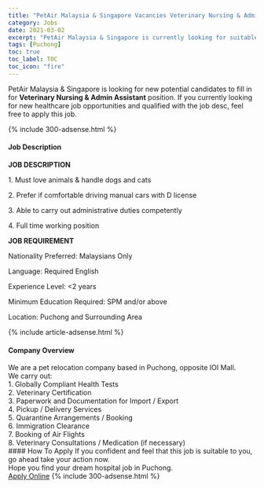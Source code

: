 ```yaml
---
title: "PetAir Malaysia & Singapore Vacancies Veterinary Nursing & Admin Assistant" 
category: Jobs 
date: 2021-03-02 
excerpt: "PetAir Malaysia & Singapore is currently looking for suitable person to fill in the Veterinary Nursing & Admin Assistant which positioned at Puchong" 
tags: [Puchong] 
toc: true 
toc_label: TOC 
toc_icon: "fire" 
--- 
```


<p>PetAir Malaysia & Singapore is looking for new potential candidates to fill in for <b>Veterinary Nursing & Admin Assistant</b> position. If you currently looking for new healthcare job opportunities and qualified with the job desc, feel free to apply this job.
</p>{% include 300-adsense.html %} 
<div><div><h4>Job Description</h4></div><div><div><span><div><p><strong>JOB DESCRIPTION</strong></p><p>1. Must love animals &amp; handle dogs and cats</p><p>2. Prefer if comfortable driving manual cars with D license</p><p>3. Able to carry out administrative duties competently</p><p>4. Full time working position</p><p><strong>JOB REQUIREMENT</strong></p><p>Nationality Preferred: Malaysians Only</p><p>Language: Required English</p><p>Experience Level: &lt;2 years</p><p>Minimum Education Required: SPM and/or above</p><p>Location: Puchong and Surrounding Area</p></div></span></div></div></div> 
{% include article-adsense.html %} 
<div><div><h4>Company Overview</h4></div><div><div><span><div><div>We are a pet relocation company based in Puchong, opposite IOI Mall.</div>
<div>We carry out:<br>
1. Globally Compliant Health Tests&#160;<br>
2. Veterinary Certification&#160;<br>
3. Paperwork and Documentation for Import / Export<br>
4. Pickup / Delivery Services<br>
5. Quarantine Arrangements / Booking<br>
6. Immigration Clearance<br>
7. Booking of Air Flights<br>
8. Veterinary Consultations / Medication (if necessary)</div></div></span></div></div></div> 
#### How To Apply 
If you confident and feel that this job is suitable to you, go ahead take your action now. <br/> 
Hope you find your dream hospital job in Puchong. <br/> 
<a href="https://www.jobstreet.com.my/en/job/veterinary-nursing-admin-assistant-4492912?jobId=jobstreet-my-job-4492912" class="btn btn--warning" target="_blank" rel="nofollow noopenner">Apply Online</a> 
{% include 300-adsense.html %} 